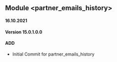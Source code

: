 ## Module <partner_emails_history>

#### 16.10.2021
#### Version 15.0.1.0.0
#### ADD
- Initial Commit for partner_emails_history
